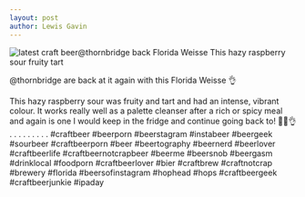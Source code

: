 ```yaml
---
layout: post
author: Lewis Gavin
---
```


![latest craft beer@thornbridge back Florida Weisse This hazy raspberry sour fruity tart](https://instagram.fman1-1.fna.fbcdn.net/vp/9672548e93d7ab5448a43b389ab6e179/5C64CE44/t51.2885-15/sh0.08/e35/p750x750/43255432_1141597409349176_3154939666974844665_n.jpg?ig_cache_key=MTg5Nzg4MDQyMjk3MzQ0NzEzNg%3D%3D.2)

@thornbridge are back at it again with this Florida Weisse 👌

This hazy raspberry sour was fruity and tart and had an intense, vibrant colour. It works really well as a palette cleanser after a rich or spicy meal and again is one I would keep in the fridge and continue going back to! 🙌🍻👌
.
.
.
.
.
.
.
.
.
#craftbeer #beerporn #beerstagram #instabeer #beergeek #sourbeer #craftbeerporn #beer #beertography #beernerd #beerlover #craftbeerlife #craftbeernotcrapbeer #beerme #beersnob #beergasm #drinklocal #foodporn #craftbeerlover #bier #craftbrew #craftnotcrap #brewery #florida #beersofinstagram #hophead #hops #craftbeergeek #craftbeerjunkie #ipaday
